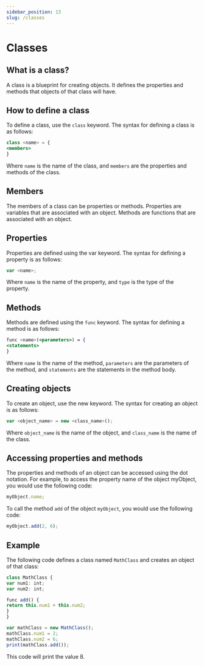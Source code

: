 ```yaml
---
sidebar_position: 13
slug: /classes
---
```


# Classes

## What is a class?

A class is a blueprint for creating objects. It defines the properties and methods that objects of that class will have.

## How to define a class

To define a class, use the `class` keyword. The syntax for defining a class is as follows:

```jsx
class <name> = {
<members>
}
```

Where `name` is the name of the class, and `members` are the properties and methods of the class.

## Members

The members of a class can be properties or methods. Properties are variables that are associated with an object. Methods are functions that are associated with an object.

## Properties
Properties are defined using the var keyword. The syntax for defining a property is as follows:

```jsx
var <name>;
```

Where `name` is the name of the property, and `type` is the type of the property.

## Methods
Methods are defined using the `func` keyword. The syntax for defining a method is as follows:

```jsx
func <name>(<parameters>) = {
<statements>
}
```
Where `name` is the name of the method, `parameters` are the parameters of the method, and `statements` are the statements in the method body.

## Creating objects


To create an object, use the new keyword. The syntax for creating an object is as follows:

```jsx
var <object_name> = new <class_name>();
```

Where `object_name` is the name of the object, and `class_name` is the name of the class.

## Accessing properties and methods

The properties and methods of an object can be accessed using the dot notation. For example, to access the property name of the object myObject, you would use the following code:

```jsx
myObject.name;
```

To call the method `add` of the object `myObject`, you would use the following code:

```jsx
myObject.add(2, 6);
```

## Example
The following code defines a class named `MathClass` and creates an object of that class:

```jsx
class MathClass {
var num1: int;
var num2: int;

func add() {
return this.num1 + this.num2;
}
}

var mathClass = new MathClass();
mathClass.num1 = 2;
mathClass.num2 = 6;
print(mathClass.add());
```

This code will print the value 8.